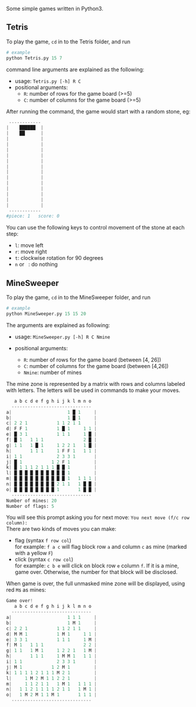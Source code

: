 Some simple games written in Python3.

## Tetris

To play the game, `cd` in to the Tetris folder, and run 

```python
# example 
python Tetris.py 15 7
```
command line arguments are explained as the following: 

- usage: `Tetris.py [-h] R C`
- positional arguments:
  - `R`: number of rows for the game board (>=5)
  - `C`: number of columns for the game board (>=5)

After running the command, the game would start with a random stone, eg:

```python
 ------------
|    ██████  |
|    ██      |
|            |
|            |
|            |
|            |
|            |
|            |
|            |
|            |
|            |
|            |
|            |
|            |
|            |
 ------------
#piece: 1   score: 0
```
You can use the following keys to control movement of the stone at each step:

- `l`: move left
- `r`: move right
- `t`: clockwise rotation for 90 degrees
- `n` or ` `: do nothing

## MineSweeper
To play the game, `cd` in to the MineSweeper folder, and run 

```python
# example 
python MineSweeper.py 15 15 20
```
The arguments are explained as following:

- usage: `MineSweeper.py [-h] R C Nmine`

- positional arguments:
  - `R`: number of rows for the game board (between [4, 26])
  - `C`: number of columns for the game board (between [4,26])
  - `Nmine`: number of mines
 
The mine zone is represented by a matrix with rows and columns labeled with letters. The letters will be used in commands to make your moves.

```python
   a b c d e f g h i j k l m n o
  ------------------------------
a|                     1 █ 1     |
b|                     1 █ 1     |
c| 2 2 1           1 1 2 1 1     |
d| F F 1           1 █ 1     1 1 |
e| █ 3 1           1 1 1     1 █ |
f| █ 1   1 1 1               2 █ |
g| 1 1   1 █ 1     1 2 2 1   1 █ |
h|       1 1 1     1 F F 1   1 1 |
i| 1 1             2 3 3 1       |
j| █ 1           1 2 F 1         |
k| █ 1 1 1 2 1 1 1 █ █ 1         |
l| █ █ █ █ █ █ █ █ █ █ 1         |
m| █ █ █ █ █ █ █ █ █ █ 1   1 1 1 |
n| █ █ █ █ █ █ █ █ 2 1 1   1 █ █ |
o| █ █ █ █ █ █ █ █ 1       1 █ █ |
  ------------------------------
Number of mines: 20
Number of flags: 5
```

You will see this prompt asking you for next move: `You next move (f/c row column):`   
There are two kinds of moves you can make:

- flag (syntax `f row col`)   
   for example: `f a c` will flag block row `a` and column `c` as mine (marked with a yellow `F`)
- click (syntax `c row col`)   
	for example: `c b e` will click on block row `e` column `f`. If it is a mine, game over. Otherwise, the number for that block will be disclosed.

When game is over, the full unmasked mine zone will be displayed, using red `M`s as mines:

```python
Game over!
   a b c d e f g h i j k l m n o
  ------------------------------
a|                     1 1 1     |
b|                     1 M 1     |
c| 2 2 1           1 1 2 1 1     |
d| M M 1           1 M 1     1 1 |
e| 3 3 1           1 1 1     1 M |
f| M 1   1 1 1               2 2 |
g| 1 1   1 M 1     1 2 2 1   1 M |
h|       1 1 1     1 M M 1   1 1 |
i| 1 1             2 3 3 1       |
j| M 1           1 2 M 1         |
k| 1 1 1 1 2 1 1 1 M 2 1         |
l|     1 M 2 M 1 1 2 2 1         |
m|     1 1 2 1 1   1 M 1   1 1 1 |
n|   1 1 2 1 1 1 1 2 1 1   1 M 1 |
o|   1 M 2 M 1 1 M 1       1 1 1 |
  ------------------------------
```
